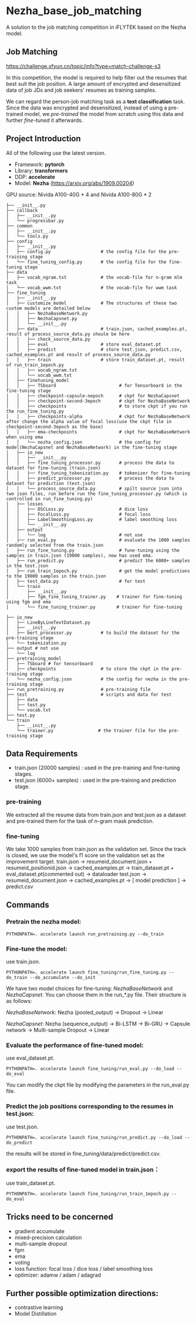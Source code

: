 # Nezha_base_job_matching
A solution to the job matching competition in iFLYTEK based on the Nezha model.

## Job Matching
https://challenge.xfyun.cn/topic/info?type=match-challenge-s3

In this competition, the model is required to help filter out the resumes that best suit the job position. A large amount of encrypted and desensitized data of job JDs and job seekers' resumes as training samples. 

We can regard the person-job matching task as a **text classification** task. Since the data was encrypted and desensitized, instead of using a pre-trained model, we *pre-trained* the model from scratch using this data and further *fine-tuned* it afterwards.


## Project Introduction
All of the following use the latest version.
* Framework: **pytorch**
* Library: **transformers**
* DDP: **accelerate**
* Model: **Nezha** (https://arxiv.org/abs/1909.00204)

GPU source: Nivida A100-40G * 4 and Nivida A100-80G * 2

```
├── __init__.py
├── callback
│   ├── __init__.py
│   └── progressbar.py
├── common
│   ├── __init__.py
│   └── tools.py
├── config
│   ├── __init__.py
│   ├── config.py                   # the config file for the pre-training stage
│   └── fine_tuning_config.py       # the config file for the fine-tuning stage
├── data
│   ├── vocab_ngram.txt             # the vocab-file for n-gram mlm task
│   └── vocab_wwm.txt               # the vocab-file for wwm task
├── fine_tuning
│   ├── __init__.py
│   ├── customize_model             # The structures of these two custom models are detailed below            
│   │   ├── NezhaBaseNetwork.py    
│   │   ├── NezhaCapsnet.py
│   │   └── __init__.py
│   ├── data                        # train.json, cached_examples.pt, result of process_source_data.py shoule be here
│   │   ├── check_source_data.py 
│   │   ├── eval                    # store eval_dataset.pt
│   │   ├── predict                 # store test.json, predict.csv, cached_examples.pt and result of process_source_data.py
│   │   ├── train                   # store train_dataset.pt, result of run_train_1epoch.py
│   │   ├── vocab_ngram.txt
│   │   └── vocab_wwm.txt
│   ├── finetuning_model
│   │   ├── TSboard                        # for Tensorboard in the fine-tuning stage
│   │   ├── checkpoint-capsule-nepoch      # ckpt for NezhaCapsnet
│   │   ├── checkpoint-second-3epoch       # ckpt for NezhaBaseNetwork
│   │   ├── checkpoints                    # to store ckpt if you run the run_fine_tuning.py
│   │   ├── checkpoints-alpha              # ckpt for NezhaBaseNetwork after change the alpha value of focal loss(use the ckpt file in checkpoint-second-3epoch as the base)
│   │   ├── ema-checkpoints                # ckpt for NezhaBaseNetwork when using ema
│   │   └── nezha_config.json              # the config for model(NezhaCapsnet and NezhaBaseNetwork) in the fine-tuning stage
│   ├── io_new
│   │   ├── __init__.py            
│   │   ├── fine_tuning_processor.py       # process the data to dataset for fine-tuning (train.json)
│   │   ├── fine_tuning_tokenization.py    # tokenizer for fine-tuning
│   │   ├── predict_processor.py           # process the data to dataset for prediction (test.json)
│   │   └── process_source_data.py         # spilt source json into two json files, run before run the fine_tuning_processor.py (which is controlled in run_fine_tuning.py)
│   ├── losses
│   │   ├── DSCLoss.py                     # dice loss
│   │   ├── FocalLoss.py                   # focal loss
│   │   ├── LabelSmoothingLoss.py          # label smoothing loss
│   │   └── __init__.py
│   ├── output
│   │   └── log                            # not use
│   ├── run_eval.py                        # evaluate the 1000 samples randomly selected from the train.json
│   ├── run_fine_tuning.py                 # fune-tuning using the samples in train.json (19000 samples), now has used ema.
│   ├── run_predict.py                     # predict the 6000+ samples in the test.json
│   ├── run_train_1epoch.py                # get the model predictions to the 19000 samples in the train.json
│   ├── test_data.py                       # for test
│   └── train    
│       ├── __init__.py                    
│       ├── fgm_fine_tuning_trainer.py    # trainer for fine-tuning using fgm and ema
│       └── fine_tuning_trainer.py        # trainer for fine-tuning

├── io_new
│   ├── LineByLineTextDataset.py
│   ├── __init__.py
│   ├── bert_processor.py           # to build the dataset for the pre-training stage
│   └── tokenization.py
├── output # not use
│   └── log
├── pretraining_model
│   ├── TSboard # for tensorboard
│   ├── checkpoints                 # to store the ckpt in the pre-training stage
│   └── nezha_config.json           # the config for nezha in the pre-training stage
├── run_pretraining.py              # pre-training file
├── test                            # scripts and data for test
│   ├── data
│   ├── test.py
│   └── vocab.txt
├── test.py
└── train
    ├── __init__.py
    └── trainer.py                 # the trainer file for the pre-training stage

``````

## Data Requirements
* train.json (20000 samples) : used in the pre-training and fine-tuning stages.
* test.json (6000+ samples) : used in the pre-training and prediction stage.

### pre-training
We extracted all the resume data from train.json and test.json as a dataset and pre-trained them for the task of n-gram mask prediction. 


### fine-tuning
We take 1000 samples from train.json as the validation set. Since the track is closed, we use the model's f1 score on the validation set as the improvement target.
train.json -> resumeid_document.json + resumeid_positionid.json -> cached_examples.pt -> train_dataset.pt + eval_dataset.pt(commented out) -> dataloader
test.json -> resumeid_document.json -> cached_examples.pt -> [ model prediction ] -> predict.csv


## Commands

### Pretrain the nezha model:

```PYTHONPATH=. accelerate launch run_pretraining.py --do_train```


### Fine-tune the model:

use train.json.

```PYTHONPATH=. accelerate launch fine_tuning/run_fine_tuning.py --do_train --do_accumulate --do_init```

We have two model choices for fine-tuning: *NezhaBaseNetwork* and *NezhaCapsnet*. You can choose them in the run_*.py file. Their structure is as follows:

*NezhaBaseNetwork*: Nezha (pooled_output) -> Dropout -> Linear

*NezhaCapsnet*: Nezha (sequence_output) -> Bi-LSTM -> Bi-GRU -> Capsule network -> Multi-sample Dropout -> Linear

### Evaluate the performance of fine-tuned model:

use eval_dataset.pt.

```PYTHONPATH=. accelerate launch fine_tuning/run_eval.py --do_load --do_eval```

You can modify the ckpt file by modifying the parameters in the run_eval.py file.

### Predict the job positions corresponding to the resumes in test.json:

use test.json.

```PYTHONPATH=. accelerate launch fine_tuning/run_predict.py --do_load --do_predict```

the results will be stored in fine_tuning/data/predict/predict.csv.

### export the results of fine-tuned model in train.json：

use train_dataset.pt.

```PYTHONPATH=. accelerate launch fine_tuning/run_train_1epoch.py --do_eval```


## Tricks need to be concerned

* gradient accumulate
* mixed-precision calculation
* multi-sample dropout
* fgm
* ema
* voting
* loss function: focal loss / dice loss / label smoothing loss
* optimizer: adamw / adam / adagrad

## Further possible optimization directions:

* contrastive learning 
* Model Distillation
